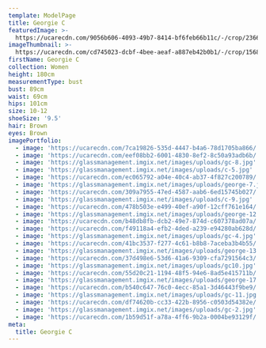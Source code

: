 ```yaml
---
template: ModelPage
title: Georgie C
featuredImage: >-
  https://ucarecdn.com/9056b606-4093-49b7-8414-bf6feb66b11c/-/crop/2366x1028/0,0/-/preview/
imageThumbnail: >-
  https://ucarecdn.com/cd745023-dcbf-4bee-aeaf-a887eb42b0b1/-/crop/1568x2227/96,82/-/preview/
firstName: Georgie C
collection: Women
height: 180cm
measurementType: bust
bust: 89cm
waist: 69cm
hips: 101cm
size: 10-12
shoeSize: '9.5'
hair: Brown
eyes: Brown
imagePortfolio:
  - image: 'https://ucarecdn.com/7ca19826-535d-4447-b4a6-78d1705ba866/'
  - image: 'https://ucarecdn.com/eef08bb2-6001-4830-8ef2-8c50a93adb6b/'
  - image: 'https://glassmanagement.imgix.net/images/uploads/gc-8.jpg'
  - image: 'https://glassmanagement.imgix.net/images/uploads/c-5.jpg'
  - image: 'https://ucarecdn.com/ec065792-a04e-40c4-ab37-4f827c200789/'
  - image: 'https://glassmanagement.imgix.net/images/uploads/george-7.jpg'
  - image: 'https://ucarecdn.com/309a7955-47ed-4587-aab6-6ed15745b027/'
  - image: 'https://glassmanagement.imgix.net/images/uploads/c-9.jpg'
  - image: 'https://ucarecdn.com/478b503e-e499-40ef-a90f-12cff761e164/'
  - image: 'https://glassmanagement.imgix.net/images/uploads/george-12.jpg'
  - image: 'https://ucarecdn.com/b48db8fb-dcb2-49e7-874d-c607378ad07a/'
  - image: 'https://ucarecdn.com/f49118a4-efb2-4ded-a239-e94280ab628d/'
  - image: 'https://glassmanagement.imgix.net/images/uploads/gc-4.jpg'
  - image: 'https://ucarecdn.com/41bc3537-f277-4c61-b8b8-7aceba3b4b55/'
  - image: 'https://glassmanagement.imgix.net/images/uploads/george-13.jpg'
  - image: 'https://ucarecdn.com/37d498e6-53d6-41a6-9309-cfa7291564c3/'
  - image: 'https://glassmanagement.imgix.net/images/uploads/gc10.jpg'
  - image: 'https://ucarecdn.com/55d20c21-1194-48f5-94e6-8ad5e415711b/'
  - image: 'https://glassmanagement.imgix.net/images/uploads/george-17.jpg'
  - image: 'https://ucarecdn.com/b540c647-76c0-4ecc-85a1-3d46443f9be9/'
  - image: 'https://glassmanagement.imgix.net/images/uploads/gc-11.jpg'
  - image: 'https://ucarecdn.com/df74620b-cc33-422b-8956-c0503d54382e/'
  - image: 'https://glassmanagement.imgix.net/images/uploads/gc-2.jpg'
  - image: 'https://ucarecdn.com/1b59d51f-a78a-4ff6-9b2a-0004be93129f/'
meta:
  title: Georgie C
---
```



